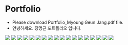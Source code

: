 # Portfolio

- Please download Portfolio_Myoung Geun Jang.pdf file. 
- 안녕하세요. 장명근 포트폴리오 입니다.


<img src="./img/001.jpg">
<img src="./img/002.jpg">
<img src="./img/003.jpg">
<img src="./img/009.jpg">
<img src="./img/010.jpg">
<img src="./img/011.jpg">
<img src="./img/012.jpg">
<img src="./img/013.jpg">
<img src="./img/014.jpg">
<img src="./img/015.jpg">
<img src="./img/016.jpg">
<img src="./img/017.jpg">
<img src="./img/004.jpg">
<img src="./img/005.jpg">
<img src="./img/006.jpg">
<img src="./img/007.jpg">
<img src="./img/008.jpg">
<img src="./img/018.jpg">

